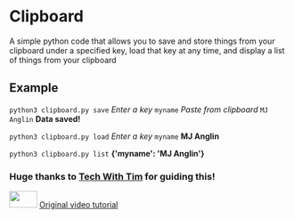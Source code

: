 # Clipboard
A simple python code that allows you to save and store things from your clipboard under a specified key, load that key at any time, and display a list of things from your clipboard


## Example
`python3 clipboard.py save`
*Enter a key*
`myname`
*Paste from clipboard*
`MJ Anglin`
**Data saved!**

`python3 clipboard.py load`
*Enter a key*
`myname`
**MJ Anglin**

`python3 clipboard.py list`
**{'myname': 'MJ Anglin'}**

### Huge thanks to <a href="https://www.youtube.com/channel/UC4JX40jDee_tINbkjycV4Sg">Tech With Tim</a> for guiding this!
<img src="https://imgur.com/1d7X6mk.png" width="50" height="30"> <a href="https://www.youtube.com/watch?v=Oz3W-LKfafE">Original video tutorial</a>
